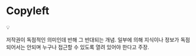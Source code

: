 # Copyleft

<aside>
💡

저작권이 독점적인 의미인데 반해 그 반대되는 개념.
일부에 의해 지식이나 정보가 독점되어서는 안되며 누구나 접근할 수 있도록 열려 있어야 한다고 주장.

</aside>
